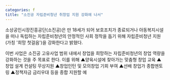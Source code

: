 ```yaml
---
categories: f
title: "소진공 자립준비청년 취창업 지원 강화에 나서"
---
```







소상공인시장진흥공단(소진공)은 만 18세가 되어 보호조치가 종료되거나 아동복지시설을 떠나 독립하는 자립준비청년의 안정적인 사회 정착을 돕기 위해 자립준비청년 지원(가칭 &#39;희망 첫걸음&#39;)을 강화한다고 밝혔다.

이번 사업은 소진공 고유사업 범위 내에서 창업을 희망하는 자립준비청년의 창업 역량을 강화하는 것을 주 목표로 한다. 이를 위해&nbsp;▲양육시설에 찾아가는 맞춤형 창업 교육 ▲창업 설계 컨설팅 무상지원 ▲창업인턴 및 모의창업 기회 부여 ▲선배 창업가 종합멘토링 ▲정책자금 금리우대 등을 종합 지원할 예